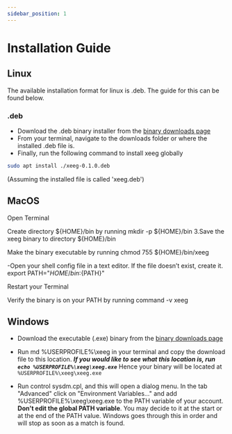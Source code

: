 ```yaml
---
sidebar_position: 1
---
```


# Installation Guide

## Linux
The available installation format for linux is .deb.
The guide for this can be found below.
### .deb
- Download the .deb binary installer from the [binary downloads page](/docs/extras/downloads)
- From your terminal, navigate to the downloads folder or where the installed .deb file is.
- Finally, run the following command to install xeeg globally
```bash
sudo apt install ./xeeg-0.1.0.deb
```
(Assuming the installed file is called 'xeeg.deb')

## MacOS
Open Terminal

Create directory ${HOME}/bin by running
mkdir -p ${HOME}/bin
3.Save the xeeg binary to directory ${HOME}/bin

Make the binary executable by running
chmod 755 ${HOME}/bin/xeeg

-Open your shell config file in a text editor. If the file doesn’t exist, create it.
export PATH="${HOME}/bin:${PATH}"

Restart your Terminal

Verify the binary is on your PATH by running
command -v xeeg
## Windows
- Download the executable (.exe) binary from the [binary downloads page](/docs/extras/downloads)

- Run md %USERPROFILE%\xeeg in your terminal and copy the download file to this location.
***If you would like to see what this location is, run `echo %USERPROFILE%\xeeg\xeeg.exe`***
Hence your binary will be located at `%USERPROFILE%\xeeg\xeeg.exe`

- Run control sysdm.cpl, and this will open a dialog menu. In the tab "Advanced" click on "Environment Variables..." and add %USERPROFILE%\xeeg\xeeg.exe to the PATH variable of your account. **Don't edit the global PATH variable**.
You may decide to it at the start or at the end of the PATH value. Windows goes through this in order and will stop as soon as a match is found.
